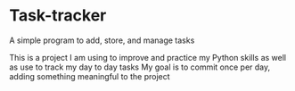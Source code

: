 # Task-tracker
A simple program to add, store, and manage tasks

This is a project I am using to improve and practice my Python skills as well as use to track my day to day tasks
My goal is to commit once per day, adding something meaningful to the project
